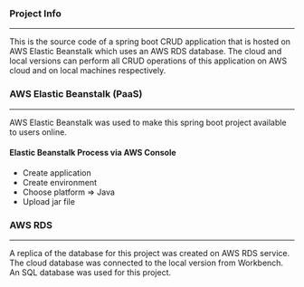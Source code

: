 ### Project Info
--------------------------------------------------------------------
This is the source code of a spring boot CRUD application that is
hosted on AWS Elastic Beanstalk which uses an AWS RDS database.
The cloud and local versions can perform all CRUD operations of this 
application on AWS cloud and on local machines respectively.
### AWS Elastic Beanstalk (PaaS)
-----------------------------------------------------------------
AWS Elastic Beanstalk was used to make this spring boot project 
available to users online.
#### Elastic Beanstalk Process via AWS Console
* Create application
* Create environment
* Choose platform => Java
* Upload jar file
### AWS RDS
------------------------------------------------------------------
A replica of the database for this project was created on AWS RDS 
service. The cloud database was connected to the local version 
from Workbench. An SQL database was used for this project. 
